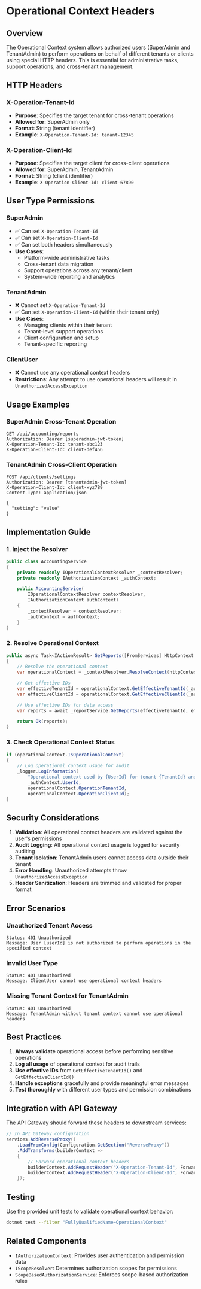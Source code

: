 # Operational Context Headers

## Overview

The Operational Context system allows authorized users (SuperAdmin and TenantAdmin) to perform operations on behalf of different tenants or clients using special HTTP headers. This is essential for administrative tasks, support operations, and cross-tenant management.

## HTTP Headers

### X-Operation-Tenant-Id
- **Purpose**: Specifies the target tenant for cross-tenant operations
- **Allowed for**: SuperAdmin only
- **Format**: String (tenant identifier)
- **Example**: `X-Operation-Tenant-Id: tenant-12345`

### X-Operation-Client-Id
- **Purpose**: Specifies the target client for cross-client operations
- **Allowed for**: SuperAdmin, TenantAdmin
- **Format**: String (client identifier)
- **Example**: `X-Operation-Client-Id: client-67890`

## User Type Permissions

### SuperAdmin
- ✅ Can set `X-Operation-Tenant-Id`
- ✅ Can set `X-Operation-Client-Id`
- ✅ Can set both headers simultaneously
- **Use Cases**:
  - Platform-wide administrative tasks
  - Cross-tenant data migration
  - Support operations across any tenant/client
  - System-wide reporting and analytics

### TenantAdmin
- ❌ Cannot set `X-Operation-Tenant-Id`
- ✅ Can set `X-Operation-Client-Id` (within their tenant only)
- **Use Cases**:
  - Managing clients within their tenant
  - Tenant-level support operations
  - Client configuration and setup
  - Tenant-specific reporting

### ClientUser
- ❌ Cannot use any operational context headers
- **Restrictions**: Any attempt to use operational headers will result in `UnauthorizedAccessException`

## Usage Examples

### SuperAdmin Cross-Tenant Operation
```http
GET /api/accounting/reports
Authorization: Bearer [superadmin-jwt-token]
X-Operation-Tenant-Id: tenant-abc123
X-Operation-Client-Id: client-def456
```

### TenantAdmin Cross-Client Operation
```http
POST /api/clients/settings
Authorization: Bearer [tenantadmin-jwt-token]
X-Operation-Client-Id: client-xyz789
Content-Type: application/json

{
  "setting": "value"
}
```

## Implementation Guide

### 1. Inject the Resolver
```csharp
public class AccountingService
{
    private readonly IOperationalContextResolver _contextResolver;
    private readonly IAuthorizationContext _authContext;

    public AccountingService(
        IOperationalContextResolver contextResolver,
        IAuthorizationContext authContext)
    {
        _contextResolver = contextResolver;
        _authContext = authContext;
    }
}
```

### 2. Resolve Operational Context
```csharp
public async Task<IActionResult> GetReports([FromServices] HttpContext httpContext)
{
    // Resolve the operational context
    var operationalContext = _contextResolver.ResolveContext(httpContext, _authContext);

    // Get effective IDs
    var effectiveTenantId = operationalContext.GetEffectiveTenantId(_authContext.TenantId);
    var effectiveClientId = operationalContext.GetEffectiveClientId(_authContext.ClientId);

    // Use effective IDs for data access
    var reports = await _reportService.GetReports(effectiveTenantId, effectiveClientId);

    return Ok(reports);
}
```

### 3. Check Operational Context Status
```csharp
if (operationalContext.IsOperationalContext)
{
    // Log operational context usage for audit
    _logger.LogInformation(
        "Operational context used by {UserId} for tenant {TenantId} and client {ClientId}",
        _authContext.UserId,
        operationalContext.OperationTenantId,
        operationalContext.OperationClientId);
}
```

## Security Considerations

1. **Validation**: All operational context headers are validated against the user's permissions
2. **Audit Logging**: All operational context usage is logged for security auditing
3. **Tenant Isolation**: TenantAdmin users cannot access data outside their tenant
4. **Error Handling**: Unauthorized attempts throw `UnauthorizedAccessException`
5. **Header Sanitization**: Headers are trimmed and validated for proper format

## Error Scenarios

### Unauthorized Tenant Access
```
Status: 401 Unauthorized
Message: User [userId] is not authorized to perform operations in the specified context
```

### Invalid User Type
```
Status: 401 Unauthorized
Message: ClientUser cannot use operational context headers
```

### Missing Tenant Context for TenantAdmin
```
Status: 401 Unauthorized
Message: TenantAdmin without tenant context cannot use operational headers
```

## Best Practices

1. **Always validate** operational access before performing sensitive operations
2. **Log all usage** of operational context for audit trails
3. **Use effective IDs** from `GetEffectiveTenantId()` and `GetEffectiveClientId()`
4. **Handle exceptions** gracefully and provide meaningful error messages
5. **Test thoroughly** with different user types and permission combinations

## Integration with API Gateway

The API Gateway should forward these headers to downstream services:

```csharp
// In API Gateway configuration
services.AddReverseProxy()
    .LoadFromConfig(Configuration.GetSection("ReverseProxy"))
    .AddTransforms(builderContext =>
    {
        // Forward operational context headers
        builderContext.AddRequestHeader("X-Operation-Tenant-Id", ForwardMode.Preserve);
        builderContext.AddRequestHeader("X-Operation-Client-Id", ForwardMode.Preserve);
    });
```

## Testing

Use the provided unit tests to validate operational context behavior:

```bash
dotnet test --filter "FullyQualifiedName~OperationalContext"
```

## Related Components

- `IAuthorizationContext`: Provides user authentication and permission data
- `IScopeResolver`: Determines authorization scopes for permissions
- `ScopeBasedAuthorizationService`: Enforces scope-based authorization rules